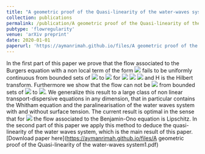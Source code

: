 ```yaml
--- 
title: "A geometric proof of the Quasi-linearity of the water-waves system" 
collection: publications   
permalink: /publication/A geometric proof of the Quasi-linearity of the water-waves system
pubtype: 'flowregularity'
venue: 'arXiv preprint'
date: 2020-01-01
paperurl: 'https://aymanrimah.github.io/files/A geometric proof of the Quasi-linearity of the water-waves system1.pdf'
---
```

  In the first part of this paper we prove that the flow associated to the Burgers equation with a non local term
 of the form <img src="https://latex.codecogs.com/gif.latex?H\langle D \rangle^\alpha u " /> fails
 to be uniformly continuous from bounded sets of <img src="https://latex.codecogs.com/gif.latex?H^s(\mathbb D)" /> 
 to <img src="https://latex.codecogs.com/gif.latex?C^0([0,T],H^s(\mathbb D))" /> for <img src="https://latex.codecogs.com/gif.latex? T>0, " /> <img src="https://latex.codecogs.com/gif.latex?s>2+\frac{1}{2}, \ 0\leq \alpha <2," />
 <img src="https://latex.codecogs.com/gif.latex? \ \mathbb D=\mathbb R \ \text{or} \ \mathbb T," /> and H is the Hilbert transform. 
 Furthermore we show that the flow can not be <img src="https://latex.codecogs.com/gif.latex?C^1" /> 
from bounded sets of <img src="https://latex.codecogs.com/gif.latex?H^s(\mathbb D)" /> to <img src="https://latex.codecogs.com/gif.latex?C^0([0,T],H^{s-1+(\alpha-1)^+ +\epsilon}(\mathbb D)),\ \text{for } \epsilon>0 " />.
We generalize this result to a large class of non linear transport-dispersive equations in any dimension, that in particular 
   contains the Whitham equation and the paralinearisation of the water waves system with and without surface tension. 
    The current result is optimal in the sense that for <img src="https://latex.codecogs.com/gif.latex?\alpha=2 \ \text{and } \mathbb D=\mathbb T" /> 
    the flow associated to the Benjamin-Ono equation is Lipschitz.
    In the second part of this paper we apply this method to deduce the quasi-linearity of the water waves system, which is the main result of this paper.   
[Download paper here](https://aymanrimah.github.io/files/A geometric proof of the Quasi-linearity of the water-waves system1.pdf)
 
